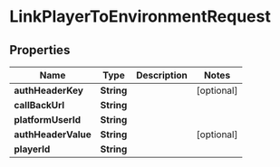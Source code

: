 

# LinkPlayerToEnvironmentRequest

## Properties

Name | Type | Description | Notes
------------ | ------------- | ------------- | -------------
**authHeaderKey** | **String** |  |  [optional]
**callBackUrl** | **String** |  | 
**platformUserId** | **String** |  | 
**authHeaderValue** | **String** |  |  [optional]
**playerId** | **String** |  | 



